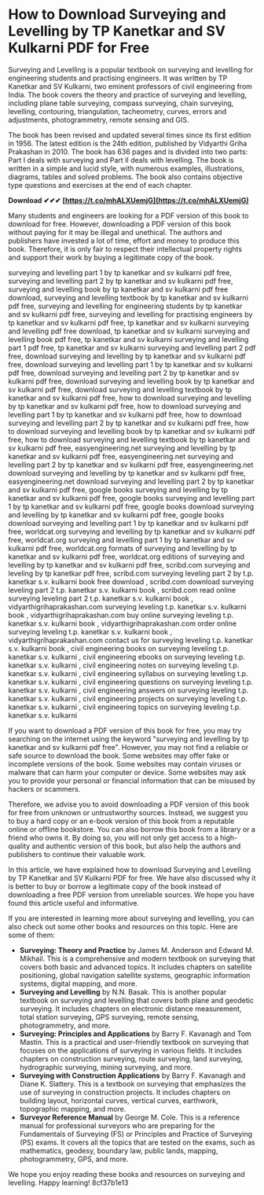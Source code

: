# How to Download Surveying and Levelling by TP Kanetkar and SV Kulkarni PDF for Free
 
Surveying and Levelling is a popular textbook on surveying and levelling for engineering students and practising engineers. It was written by TP Kanetkar and SV Kulkarni, two eminent professors of civil engineering from India. The book covers the theory and practice of surveying and levelling, including plane table surveying, compass surveying, chain surveying, levelling, contouring, triangulation, tacheometry, curves, errors and adjustments, photogrammetry, remote sensing and GIS.
 
The book has been revised and updated several times since its first edition in 1956. The latest edition is the 24th edition, published by Vidyarthi Griha Prakashan in 2010. The book has 636 pages and is divided into two parts: Part I deals with surveying and Part II deals with levelling. The book is written in a simple and lucid style, with numerous examples, illustrations, diagrams, tables and solved problems. The book also contains objective type questions and exercises at the end of each chapter.
 
**Download ✔✔✔ [https://t.co/mhALXUemjG](https://t.co/mhALXUemjG)**


 
Many students and engineers are looking for a PDF version of this book to download for free. However, downloading a PDF version of this book without paying for it may be illegal and unethical. The authors and publishers have invested a lot of time, effort and money to produce this book. Therefore, it is only fair to respect their intellectual property rights and support their work by buying a legitimate copy of the book.
 
surveying and levelling part 1 by tp kanetkar and sv kulkarni pdf free,  surveying and levelling part 2 by tp kanetkar and sv kulkarni pdf free,  surveying and levelling book by tp kanetkar and sv kulkarni pdf free download,  surveying and levelling textbook by tp kanetkar and sv kulkarni pdf free,  surveying and levelling for engineering students by tp kanetkar and sv kulkarni pdf free,  surveying and levelling for practising engineers by tp kanetkar and sv kulkarni pdf free,  tp kanetkar and sv kulkarni surveying and levelling pdf free download,  tp kanetkar and sv kulkarni surveying and levelling book pdf free,  tp kanetkar and sv kulkarni surveying and levelling part 1 pdf free,  tp kanetkar and sv kulkarni surveying and levelling part 2 pdf free,  download surveying and levelling by tp kanetkar and sv kulkarni pdf free,  download surveying and levelling part 1 by tp kanetkar and sv kulkarni pdf free,  download surveying and levelling part 2 by tp kanetkar and sv kulkarni pdf free,  download surveying and levelling book by tp kanetkar and sv kulkarni pdf free,  download surveying and levelling textbook by tp kanetkar and sv kulkarni pdf free,  how to download surveying and levelling by tp kanetkar and sv kulkarni pdf free,  how to download surveying and levelling part 1 by tp kanetkar and sv kulkarni pdf free,  how to download surveying and levelling part 2 by tp kanetkar and sv kulkarni pdf free,  how to download surveying and levelling book by tp kanetkar and sv kulkarni pdf free,  how to download surveying and levelling textbook by tp kanetkar and sv kulkarni pdf free,  easyengineering.net surveying and levelling by tp kanetkar and sv kulkarni pdf free,  easyengineering.net surveying and levelling part 2 by tp kanetkar and sv kulkarni pdf free,  easyengineering.net download surveying and levelling by tp kanetkar and sv kulkarni pdf free,  easyengineering.net download surveying and levelling part 2 by tp kanetkar and sv kulkarni pdf free,  google books surveying and levelling by tp kanetkar and sv kulkarni pdf free,  google books surveying and levelling part 1 by tp kanetkar and sv kulkarni pdf free,  google books download surveying and levelling by tp kanetkar and sv kulkarni pdf free,  google books download surveying and levelling part 1 by tp kanetkar and sv kulkarni pdf free,  worldcat.org surveying and levelling by tp kanetkar and sv kulkarni pdf free,  worldcat.org surveying and levelling part 1 by tp kanetkar and sv kulkarni pdf free,  worldcat.org formats of surveying and levelling by tp kanetkar and sv kulkarni pdf free,  worldcat.org editions of surveying and levelling by tp kanetkar and sv kulkarni pdf free,  scribd.com surveying and leveling by tp kanetkar pdf free,  scribd.com surveying leveling part 2 by t.p. kanetkar s.v. kulkarni book free download ,  scribd.com download surveying leveling part 2 t.p. kanetkar s.v. kulkarni book ,  scribd.com read online surveying leveling part 2 t.p. kanetkar s.v. kulkarni book ,  vidyarthigrihaprakashan.com surveying leveling t.p. kanetkar s.v. kulkarni book ,  vidyarthigrihaprakashan.com buy online surveying leveling t.p. kanetkar s.v. kulkarni book ,  vidyarthigrihaprakashan.com order online surveying leveling t.p. kanetkar s.v. kulkarni book ,  vidyarthigrihaprakashan.com contact us for surveying leveling t.p. kanetkar s.v. kulkarni book ,  civil engineering books on surveying leveling t.p. kanetkar s.v. kulkarni ,  civil engineering ebooks on surveying leveling t.p. kanetkar s.v. kulkarni ,  civil engineering notes on surveying leveling t.p. kanetkar s.v. kulkarni ,  civil engineering syllabus on surveying leveling t.p. kanetkar s.v. kulkarni ,  civil engineering questions on surveying leveling t.p. kanetkar s.v. kulkarni ,  civil engineering answers on surveying leveling t.p. kanetkar s.v. kulkarni ,  civil engineering projects on surveying leveling t.p. kanetkar s.v. kulkarni ,  civil engineering topics on surveying leveling t.p. kanetkar s.v. kulkarni
 
If you want to download a PDF version of this book for free, you may try searching on the internet using the keyword "surveying and levelling by tp kanetkar and sv kulkarni pdf free". However, you may not find a reliable or safe source to download the book. Some websites may offer fake or incomplete versions of the book. Some websites may contain viruses or malware that can harm your computer or device. Some websites may ask you to provide your personal or financial information that can be misused by hackers or scammers.
 
Therefore, we advise you to avoid downloading a PDF version of this book for free from unknown or untrustworthy sources. Instead, we suggest you to buy a hard copy or an e-book version of this book from a reputable online or offline bookstore. You can also borrow this book from a library or a friend who owns it. By doing so, you will not only get access to a high-quality and authentic version of this book, but also help the authors and publishers to continue their valuable work.
  
In this article, we have explained how to download Surveying and Levelling by TP Kanetkar and SV Kulkarni PDF for free. We have also discussed why it is better to buy or borrow a legitimate copy of the book instead of downloading a free PDF version from unreliable sources. We hope you have found this article useful and informative.
 
If you are interested in learning more about surveying and levelling, you can also check out some other books and resources on this topic. Here are some of them:
 
- **Surveying: Theory and Practice** by James M. Anderson and Edward M. Mikhail. This is a comprehensive and modern textbook on surveying that covers both basic and advanced topics. It includes chapters on satellite positioning, global navigation satellite systems, geographic information systems, digital mapping, and more.
- **Surveying and Levelling** by N.N. Basak. This is another popular textbook on surveying and levelling that covers both plane and geodetic surveying. It includes chapters on electronic distance measurement, total station surveying, GPS surveying, remote sensing, photogrammetry, and more.
- **Surveying: Principles and Applications** by Barry F. Kavanagh and Tom Mastin. This is a practical and user-friendly textbook on surveying that focuses on the applications of surveying in various fields. It includes chapters on construction surveying, route surveying, land surveying, hydrographic surveying, mining surveying, and more.
- **Surveying with Construction Applications** by Barry F. Kavanagh and Diane K. Slattery. This is a textbook on surveying that emphasizes the use of surveying in construction projects. It includes chapters on building layout, horizontal curves, vertical curves, earthwork, topographic mapping, and more.
- **Surveyor Reference Manual** by George M. Cole. This is a reference manual for professional surveyors who are preparing for the Fundamentals of Surveying (FS) or Principles and Practice of Surveying (PS) exams. It covers all the topics that are tested on the exams, such as mathematics, geodesy, boundary law, public lands, mapping, photogrammetry, GPS, and more.

We hope you enjoy reading these books and resources on surveying and levelling. Happy learning!
 8cf37b1e13
 
